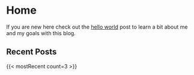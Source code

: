 # Home

If you are new here check out the [hello world](/posts/hello-world) post to learn a bit about me and my goals with this blog.

## Recent Posts
{{< mostRecent count=3 >}}
